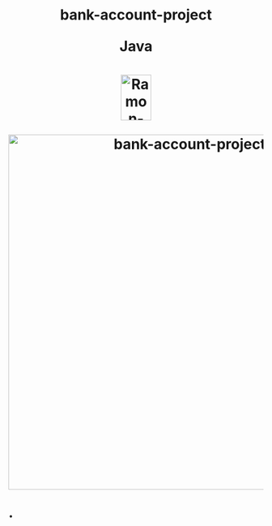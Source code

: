<h1>
<p align="center">
bank-account-project
<p align="center">
Java
<h1>
  

  
<p align="center">
<img align="center" alt="Ramon-Java" height="90" width="60" src="https://cdn.jsdelivr.net/gh/devicons/devicon/icons/java/java-original.svg">
</p>
  
  
<p align="center">
 <img width="700" src="https://user-images.githubusercontent.com/89648821/166460933-e16c27f6-e608-4b4b-84a5-762296227232.png" alt="bank-account-project">
</p>
.
